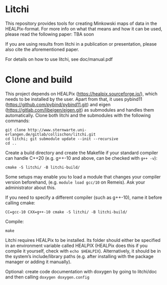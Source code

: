 
# Litchi
This repository provides tools for creating Minkowski maps of data in the HEALPix-format. For more info on what that means and how it can be used, please read the following paper: TBA soon

If you are using results from litchi in a publication or presentation, please also cite the aforementioned paper.


For details on how to use litchi, see doc/manual.pdf

# Clone and build
This project depends on HEALPix (https://healpix.sourceforge.io/), which needs to be installed by the user.
Apart from that, it uses pybind11 (https://github.com/pybind/pybind11.git) and eigen (https://gitlab.com/libeigen/eigen.git) as submodules and handles them automatically. Clone both litchi and the submodules with the following commands:

```
git clone http://www.sternwarte.uni-erlangen.de/gitlab/collischon/litchi.git
cd litchi; git submodule update --init --recursive
cd ..
```

Create a build directory and create the Makefile if your standard compiler can handle C++20 (e.g. g++-10 and above, can be checked with `g++ -v`):
```
cmake -S litchi/ -B litchi-build/
```

Some setups may enable you to load a module that changes your compiler version beforehand, (e.g. `module load gcc/10` on Remeis). Ask your administrator about this.

If you need to specify a different compiler (such as g++-10), name it before calling cmake:
```
CC=gcc-10 CXX=g++-10 cmake -S litchi/ -B litchi-build/
```
Compile:
```
make
```
Litchi requires HEALPix to be installed. Its folder should either be specified in an environment variable called HEALPIX (HEALPix does this if you compile it yourself, check with `echo $HEALPIX`).
Alternatively, it should be in the system’s include/library paths (e.g. after installing with the package manager or adding it manually).

Optional: create code documentation with doxygen by going to litchi/doc and then calling `doxygen doxygen.config`
